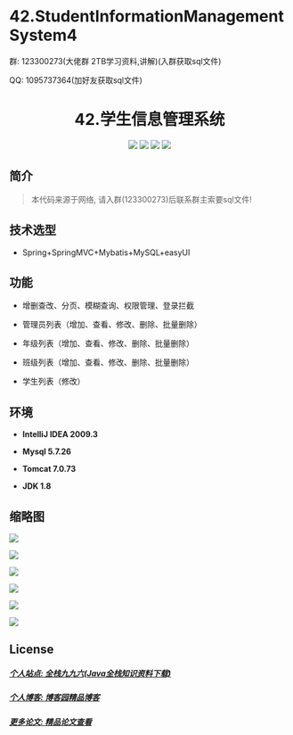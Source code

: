 # 42.StudentInformationManagementSystem4

<p>群: 123300273(大佬群 2TB学习资料,讲解)(入群获取sql文件)</p>
<p>QQ: 1095737364(加好友获取sql文件)</p>

<p><h1 align="center">42.学生信息管理系统</h1></p>

<p align="center">
	<img src="https://img.shields.io/badge/jdk-1.8-orange.svg"/>
    <img src="https://img.shields.io/badge/spring-5.x-lightgrey.svg"/>
    <img src="https://img.shields.io/badge/springmvc-3.x-blue.svg"/>
    <img src="https://img.shields.io/badge/mybatis-3.x-blue.svg"/>
</p>

## 简介

> 本代码来源于网络, 请入群(123300273)后联系群主索要sql文件!
>
>
## 技术选型

- Spring+SpringMVC+Mybatis+MySQL+easyUI

## 功能

- 增删查改、分页、模糊查询、权限管理、登录拦截

- 管理员列表（增加、查看、修改、删除、批量删除）
- 年级列表（增加、查看、修改、删除、批量删除）
- 班级列表（增加、查看、修改、删除、批量删除）
- 学生列表（修改）


## 环境

- <b>IntelliJ IDEA 2009.3</b>

- <b>Mysql 5.7.26</b>

- <b>Tomcat 7.0.73</b>

- <b>JDK 1.8</b>


## 缩略图

![](https://img2020.cnblogs.com/blog/588112/202101/588112-20210124134112330-1156149300.png)

![](https://img2020.cnblogs.com/blog/588112/202101/588112-20210124134119920-1247728945.png)

![](https://img2020.cnblogs.com/blog/588112/202101/588112-20210124134127637-2099214944.png)

![](https://img2020.cnblogs.com/blog/588112/202101/588112-20210124134134885-1103674767.png)

![](https://img2020.cnblogs.com/blog/588112/202101/588112-20210124134142985-2109448339.png)

![](https://img2020.cnblogs.com/blog/588112/202101/588112-20210124134150543-397282597.png)


## License


##### [个人站点: 全栈九九六(Java全栈知识资料下载)](https://www.blog996.com/)
##### [个人博客: 博客园精品博客](https://www.cnblogs.com/yysbolg/)
##### [更多论文: 精品论文查看](https://www.cnblogs.com/yysbolg/category/1886262.html)


